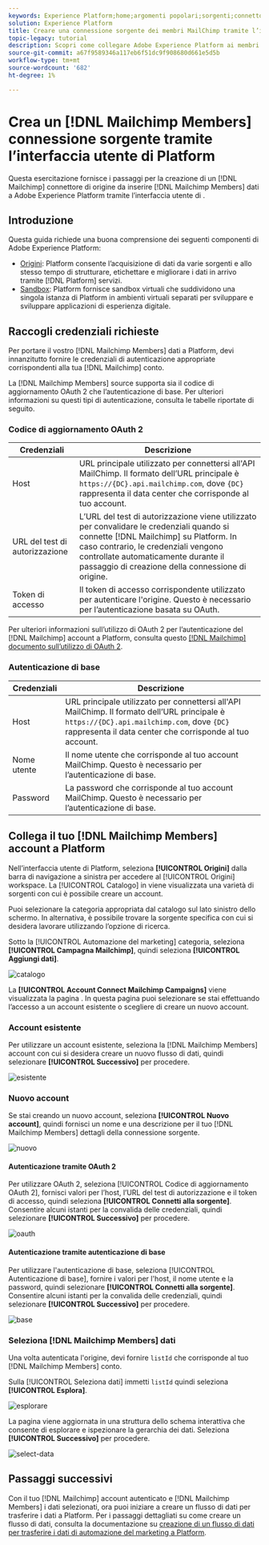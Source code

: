 ```yaml
---
keywords: Experience Platform;home;argomenti popolari;sorgenti;connettori;connettori sorgente;origini sdk;sdk;SDK
solution: Experience Platform
title: Creare una connessione sorgente dei membri MailChimp tramite l’interfaccia utente di Platform
topic-legacy: tutorial
description: Scopri come collegare Adobe Experience Platform ai membri MailChimp tramite l’interfaccia utente di Platform.
source-git-commit: a67f9589346a117eb6f51dc9f908680d661e5d5b
workflow-type: tm+mt
source-wordcount: '682'
ht-degree: 1%

---
```



# Crea un [!DNL Mailchimp Members] connessione sorgente tramite l’interfaccia utente di Platform

Questa esercitazione fornisce i passaggi per la creazione di un [!DNL Mailchimp] connettore di origine da inserire [!DNL Mailchimp Members] dati a Adobe Experience Platform tramite l’interfaccia utente di .

## Introduzione

Questa guida richiede una buona comprensione dei seguenti componenti di Adobe Experience Platform:

* [Origini](../../../../home.md): Platform consente l’acquisizione di dati da varie sorgenti e allo stesso tempo di strutturare, etichettare e migliorare i dati in arrivo tramite [!DNL Platform] servizi.
* [Sandbox](../../../../../sandboxes/home.md): Platform fornisce sandbox virtuali che suddividono una singola istanza di Platform in ambienti virtuali separati per sviluppare e sviluppare applicazioni di esperienza digitale.

## Raccogli credenziali richieste

Per portare il vostro [!DNL Mailchimp Members] dati a Platform, devi innanzitutto fornire le credenziali di autenticazione appropriate corrispondenti alla tua [!DNL Mailchimp] conto.

La [!DNL Mailchimp Members] source supporta sia il codice di aggiornamento OAuth 2 che l’autenticazione di base. Per ulteriori informazioni su questi tipi di autenticazione, consulta le tabelle riportate di seguito.

### Codice di aggiornamento OAuth 2

| Credenziali | Descrizione |
| --- | --- |
| Host | URL principale utilizzato per connettersi all&#39;API MailChimp. Il formato dell’URL principale è `https://{DC}.api.mailchimp.com`, dove `{DC}` rappresenta il data center che corrisponde al tuo account. |
| URL del test di autorizzazione | L’URL del test di autorizzazione viene utilizzato per convalidare le credenziali quando si connette [!DNL Mailchimp] su Platform. In caso contrario, le credenziali vengono controllate automaticamente durante il passaggio di creazione della connessione di origine. |
| Token di accesso | Il token di accesso corrispondente utilizzato per autenticare l&#39;origine. Questo è necessario per l’autenticazione basata su OAuth. |

Per ulteriori informazioni sull’utilizzo di OAuth 2 per l’autenticazione del [!DNL Mailchimp] account a Platform, consulta questo [[!DNL Mailchimp] documento sull’utilizzo di OAuth 2](https://mailchimp.com/developer/marketing/guides/access-user-data-oauth-2/).

### Autenticazione di base

| Credenziali | Descrizione |
| --- | --- |
| Host | URL principale utilizzato per connettersi all&#39;API MailChimp. Il formato dell’URL principale è `https://{DC}.api.mailchimp.com`, dove `{DC}` rappresenta il data center che corrisponde al tuo account. |
| Nome utente | Il nome utente che corrisponde al tuo account MailChimp. Questo è necessario per l’autenticazione di base. |
| Password | La password che corrisponde al tuo account MailChimp. Questo è necessario per l’autenticazione di base. |

## Collega il tuo [!DNL Mailchimp Members] account a Platform

Nell’interfaccia utente di Platform, seleziona **[!UICONTROL Origini]** dalla barra di navigazione a sinistra per accedere al [!UICONTROL Origini] workspace. La [!UICONTROL Catalogo] in viene visualizzata una varietà di sorgenti con cui è possibile creare un account.

Puoi selezionare la categoria appropriata dal catalogo sul lato sinistro dello schermo. In alternativa, è possibile trovare la sorgente specifica con cui si desidera lavorare utilizzando l’opzione di ricerca.

Sotto la [!UICONTROL Automazione del marketing] categoria, seleziona **[!UICONTROL Campagna Mailchimp]**, quindi seleziona **[!UICONTROL Aggiungi dati]**.

![catalogo](../../../../images/tutorials/create/mailchimp-members/catalog.png)

La **[!UICONTROL Account Connect Mailchimp Campaigns]** viene visualizzata la pagina . In questa pagina puoi selezionare se stai effettuando l’accesso a un account esistente o scegliere di creare un nuovo account.

### Account esistente

Per utilizzare un account esistente, seleziona la [!DNL Mailchimp Members] account con cui si desidera creare un nuovo flusso di dati, quindi selezionare **[!UICONTROL Successivo]** per procedere.

![esistente](../../../../images/tutorials/create/mailchimp-members/existing.png)

### Nuovo account

Se stai creando un nuovo account, seleziona **[!UICONTROL Nuovo account]**, quindi fornisci un nome e una descrizione per il tuo [!DNL Mailchimp Members] dettagli della connessione sorgente.

![nuovo](../../../../images/tutorials/create/mailchimp-members/new.png)


#### Autenticazione tramite OAuth 2

Per utilizzare OAuth 2, seleziona [!UICONTROL Codice di aggiornamento OAuth 2], fornisci valori per l’host, l’URL del test di autorizzazione e il token di accesso, quindi seleziona **[!UICONTROL Connetti alla sorgente]**. Consentire alcuni istanti per la convalida delle credenziali, quindi selezionare **[!UICONTROL Successivo]** per procedere.

![oauth](../../../../images/tutorials/create/mailchimp-members/oauth.png)

#### Autenticazione tramite autenticazione di base

Per utilizzare l&#39;autenticazione di base, seleziona [!UICONTROL Autenticazione di base], fornire i valori per l&#39;host, il nome utente e la password, quindi selezionare **[!UICONTROL Connetti alla sorgente]**. Consentire alcuni istanti per la convalida delle credenziali, quindi selezionare **[!UICONTROL Successivo]** per procedere.

![base](../../../../images/tutorials/create/mailchimp-members/basic.png)

### Seleziona [!DNL Mailchimp Members] dati

Una volta autenticata l&#39;origine, devi fornire `listId` che corrisponde al tuo [!DNL Mailchimp Members] conto.

Sulla [!UICONTROL Seleziona dati] immetti `listId` quindi seleziona **[!UICONTROL Esplora]**.

![esplorare](../../../../images/tutorials/create/mailchimp-members/explore.png)

La pagina viene aggiornata in una struttura dello schema interattiva che consente di esplorare e ispezionare la gerarchia dei dati. Seleziona **[!UICONTROL Successivo]** per procedere.

![select-data](../../../../images/tutorials/create/mailchimp-members/select-data.png)

## Passaggi successivi

Con il tuo [!DNL Mailchimp] account autenticato e [!DNL Mailchimp Members] i dati selezionati, ora puoi iniziare a creare un flusso di dati per trasferire i dati a Platform. Per i passaggi dettagliati su come creare un flusso di dati, consulta la documentazione su [creazione di un flusso di dati per trasferire i dati di automazione del marketing a Platform](../../dataflow/marketing-automation.md).
